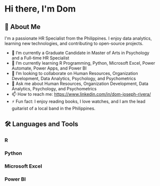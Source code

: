 # Hi there, I'm Dom

## 🚀 About Me
I'm a passionate HR Specialist from the Philippines. I enjoy data analytics, learning new technologies, and contributing to open-source projects.

- 🔭 I’m currently a Graduate Candidate in Master of Arts in Psychology and a Full-time HR Specialist
- 🌱 I’m currently learning R Programming, Python, Microsoft Excel, Power Automate, Power Apps, and Power BI
- 👯 I’m looking to collaborate on Human Resources, Organization Development, Data Analytics, Psychology, and Psychometrics
- 💬 Ask me about Human Resources, Organization Development, Data Analytics, Psychology, and Psychometrics
- 📫 How to reach me: https://www.linkedin.com/in/dom-joseph-rivera/
- ⚡ Fun fact: I enjoy reading books, I love watches, and I am the lead guitarist of a local band in the Philippines.

## 🛠️ Languages and Tools
### R
### Python
### Microsoft Excel
### Power BI

